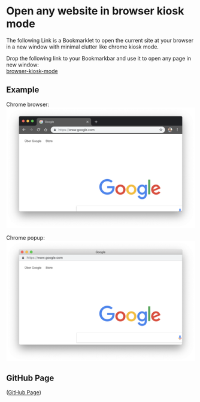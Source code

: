 # Open any website in browser kiosk mode

The following Link is a Bookmarklet to open the current site at your browser in a new window with minimal clutter like chrome kiosk mode.  

Drop the following link to your Bookmarkbar and use it to open any page in new window:  
[browser-kiosk-mode](javascript:(function()%7Bwindow.open(window.location.href%2C%20'_blank'%2C%20'toolbar%3D0%2Clocation%3D0%2Cmenubar%3D0')%7D)())

## Example

Chrome browser:
![before](img/preview-1.png "before")

Chrome popup:
![after](img/preview-2.png "after")

## GitHub Page

([GitHub Page](https://schobner.github.io/browser-kisok-mode/))
